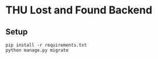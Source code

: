 # THU Lost and Found Backend

## Setup
```shell script
pip install -r requirements.txt
python manage.py migrate
```

